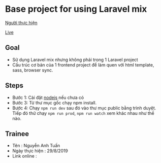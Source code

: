 # Base project for using Laravel mix 

[Người thực hiện](https://github.com/NaTaShaRMN/)

[Live](https://natasharmn.github.io/scss-to-css/public/)

## Goal

- Sử dụng Laravel mix nhưng không phải trong 1 Laravel project
- Cấu trúc cơ bản của 1 frontend project để làm quen với html template, sass,
browser sync.

## Steps

- Bước 1: Cài đặt [nodejs](https://nodejs.org/en/) nếu chưa có
- Bước 3: Từ thư mục gốc chạy npm install.
- Bước 4: Chạy `npm run dev` sau đó vào thư mục public bằng trình duyệt. Tiếp đó thử chạy `npm run prod`, `npm run watch` xem khác nhau như thế nào.


## Trainee

- Tên : Nguyễn Anh Tuấn 
- Ngày thực hiện : 29/8/2019
- Link online : 
